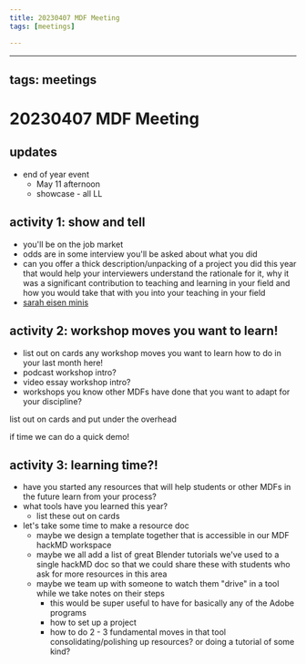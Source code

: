 ```yaml
---
title: 20230407 MDF Meeting
tags: [meetings]

---
```


---
tags: meetings
---

# 20230407 MDF Meeting

## updates
* end of year event
    * May 11 afternoon
    * showcase - all LL


## activity 1: show and tell
* you'll be on the job market
* odds are in some interview you'll be asked about what you did
* can you offer a thick description/unpacking of a project you did this year that would help your interviewers understand the rationale for it, why it was a significant contribution to teaching and learning in your field and how you would take that with you into your teaching in your field
* [sarah eisen minis](https://www.canva.com/design/DAFeTqqdx4c/Es2MMlrXTOLdAdS7BbjCBg/view?utm_content=DAFeTqqdx4c&utm_campaign=designshare&utm_medium=link2&utm_source=sharebutton)


## activity 2: workshop moves you want to learn!
* list out on cards any workshop moves you want to learn how to do in your last month here!
* podcast workshop intro?
* video essay workshop intro?
* workshops you know other MDFs have done that you want to adapt for your discipline?


list out on cards and put under the overhead

if time we can do a quick demo!


## activity 3: learning time?!
* have you started any resources that will help students or other MDFs in the future learn from your process?
* what tools have you learned this year?
    * list these out on cards
* let's take some time to make a resource doc
    * maybe we design a template together that is accessible in our MDF hackMD workspace
    * maybe we all add a list of great Blender tutorials we've used to a single hackMD doc so that we could share these with students who ask for more resources in this area
    * maybe we team up with someone to watch them "drive" in a tool while we take notes on their steps
        * this would be super useful to have for basically any of the Adobe programs
        * how to set up a project
        * how to do 2 - 3 fundamental moves in that tool
consolidating/polishing up resources? or doing a tutorial of some kind?